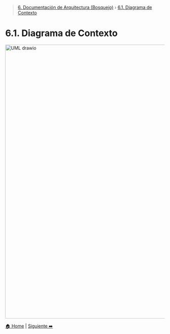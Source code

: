 > [6. Documentación de Arquitectura (Bosquejo)](../6.md) › [6.1. Diagrama de Contexto](6.1.md)

# 6.1. Diagrama de Contexto


<img width="1633" height="862" alt="UML drawio" src="https://github.com/user-attachments/assets/256993f0-be75-4002-8c57-ec978ceac3a9" />


[🏠 Home](../../README.md) | [Siguiente ➡️](../6.2/6.2.md)
